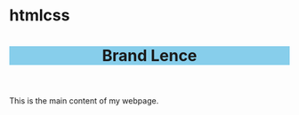 # htmlcss
<html>
<head>
  <title>MY WEBPAGE</title>
  <style>
    header {
      background-color: #87CEEB;
      text-align: center;
    }
  </style>
</head>
<body>
  <header>
    <h1>Brand Lence</h1>
  </header>

  <main>
    <p>This is the main content of my webpage.</p>
  </main>
</body>
</html>
